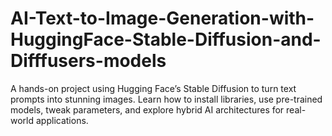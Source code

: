 # AI-Text-to-Image-Generation-with-HuggingFace-Stable-Diffusion-and-Difffusers-models
A hands-on project using Hugging Face’s Stable Diffusion to turn text prompts into stunning images. Learn how to install libraries, use pre-trained models, tweak parameters, and explore hybrid AI architectures for real-world applications.
